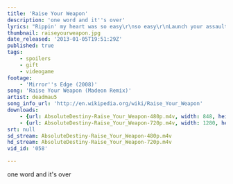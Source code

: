 ```yaml
---
title: 'Raise Your Weapon'
description: 'one word and it''s over'
lyrics: "Rippin' my heart was so easy\r\nso easy\r\nLaunch your assault now\r\ntake it easy\r\n\r\nRaise your weapon\r\nRaise your weapon\r\nOne word and it's over\r\n\r\nRippin' through like a missile\r\nRippin' through my heart\r\nRob me of this love\r\n\r\nRaise your weapon\r\nRaise your weapon\r\nand it's over\r\n\r\nRaise your weapon\r\nYou won't feel a thing\r\n\r\n(you won't feel a thing..\r\n...for your war)\r\n\r\nDroppin' your bombs now\r\non all we built\r\nHow does it feel now\r\nto watch it burn, burn, burn?\r\n\r\nRaise your weapon\r\nRaise your weapon\r\nRaise your weapon\r\nRaise your weapon"
thumbnail: raiseyourweapon.jpg
date_released: '2013-01-05T19:51:29Z'
published: true
tags:
    - spoilers
    - gift
    - videogame
footage:
    - 'Mirror''s Edge (2008)'
song: 'Raise Your Weapon (Madeon Remix)'
artist: deadmau5
song_info_url: 'http://en.wikipedia.org/wiki/Raise_Your_Weapon'
downloads:
    - {url: AbsoluteDestiny-Raise_Your_Weapon-480p.m4v, width: 848, height: 480, mimetype: video/mp4}
    - {url: AbsoluteDestiny-Raise_Your_Weapon-720p.m4v, width: 1280, height: 720, mimetype: video/mp4}
srt: null
sd_stream: AbsoluteDestiny-Raise_Your_Weapon-480p.m4v
hd_stream: AbsoluteDestiny-Raise_Your_Weapon-720p.m4v
vid_id: '058'

---
```

one word and it's over